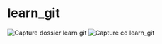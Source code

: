 # learn_git
![Capture dossier learn git](https://user-images.githubusercontent.com/110737235/185769552-7de525f6-b11d-486d-8dd6-afcb4365e383.PNG)
![Capture cd learn_git](https://user-images.githubusercontent.com/110737235/185769654-20ebfd64-c035-423a-b2f9-3f4de515438e.PNG)
